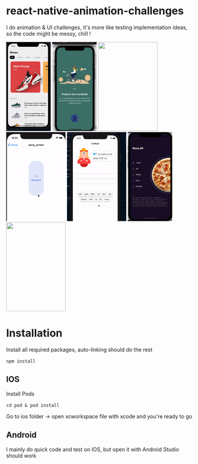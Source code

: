 # react-native-animation-challenges
I do animation & UI challenges, it's more like testing implementation ideas, so the code might be messy, chill !

<!-- ![alt-text](https://github.com/dangkhoa2708/react-native-animation-challenges/blob/main/assets/gifs/chewing_gum.gif) -->
<div>
<img src="https://github.com/dangkhoa2708/react-native-animation-challenges/blob/main/assets/gifs/parallax_swiper.gif" width="120" height="240" />
<img src="https://github.com/dangkhoa2708/react-native-animation-challenges/blob/main/assets/gifs/animate_splash.gif" width="120" height="240" />
<img src="https://github.com/dangkhoa2708/react-native-animation-challenges/blob/main/assets/gifs/tinder_card.gif" width="160" height="240" />
<img src="https://github.com/dangkhoa2708/react-native-animation-challenges/blob/main/assets/gifs/wave.gif" width="160" height="240" />
<img src="https://github.com/dangkhoa2708/react-native-animation-challenges/blob/main/assets/gifs/duoGif.gif" width="160" height="240" />
<img src="https://github.com/dangkhoa2708/react-native-animation-challenges/blob/main/assets/gifs/dishes.gif" width="120" height="240" />
<img src="https://github.com/dangkhoa2708/react-native-animation-challenges/blob/main/assets/gifs/chewing_gum.gif" width="160" height="240" />

</div>


# Installation
Install all required packages, auto-linking should do the rest
```
npm install
```
## IOS
Install Pods
```
cd pod & pod install
```
Go to ios folder -> open xcworkspace file with xcode and you're ready to go

## Android
I mainly do quick code and test on IOS, but open it with Android Studio should work

